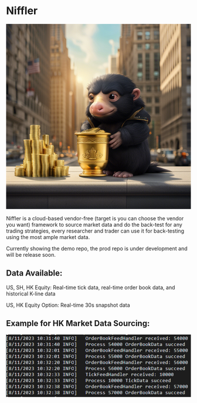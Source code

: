 # Niffler

![Example Image](res/images/cover.png)

Niffler is a cloud-based vendor-free (target is you can choose the vendor you want) framework to source market data and do the back-test for any trading strategies, every researcher and trader can use it for back-testing using the most ample market data.

Currently showing the demo repo, the prod repo is under development and will be release soon.

## Data Available: 
  US, SH, HK Equity: Real-time tick data, real-time order book data, and historical K-line data
  
  US, HK Equity Option: Real-time 30s snapshot data

## Example for HK Market Data Sourcing:

![Example Image 2](res/images/Example_hk_orderbook.png)
